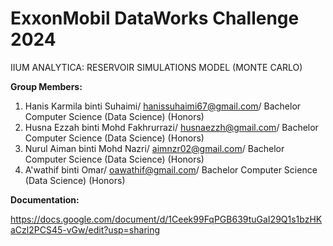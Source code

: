 # ExxonMobil DataWorks Challenge 2024 

IIUM ANALYTICA: RESERVOIR SIMULATIONS MODEL (MONTE CARLO)

**Group Members:**
1. Hanis Karmila binti Suhaimi/ hanissuhaimi67@gmail.com/ Bachelor Computer Science (Data Science) (Honors)
2. Husna Ezzah binti Mohd Fakhrurrazi/ husnaezzh@gmail.com/ Bachelor Computer Science (Data Science) (Honors)
3. Nurul Aiman binti Mohd Nazri/ aimnzr02@gmail.com/ Bachelor Computer Science (Data Science) (Honors)
4. A'wathif binti Omar/ oawathif@gmail.com/ Bachelor Computer Science (Data Science) (Honors)

**Documentation:**

https://docs.google.com/document/d/1Ceek99FqPGB639tuGaI29Q1s1bzHKaCzl2PCS45-vGw/edit?usp=sharing
